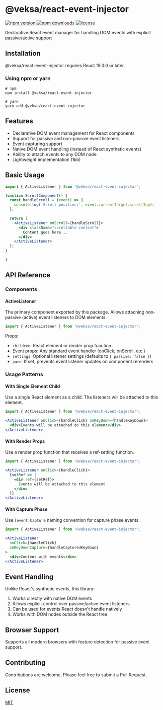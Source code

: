 # @veksa/react-event-injector

[![npm version](https://img.shields.io/npm/v/@veksa/react-event-injector.svg?style=flat-square)](https://www.npmjs.com/package/@veksa/react-event-injector)
[![npm downloads](https://img.shields.io/npm/dm/@veksa/react-event-injector.svg?style=flat-square)](https://www.npmjs.com/package/@veksa/react-event-injector)
[![license](https://img.shields.io/badge/license-MIT-blue.svg?style=flat-square)](LICENSE.md)

Declarative React event manager for handling DOM events with explicit passive/active support

## Installation

@veksa/react-event-injector requires React 19.0.0 or later.

### Using npm or yarn

```
# npm
npm install @veksa/react-event-injector

# yarn
yarn add @veksa/react-event-injector
```

## Features

- Declarative DOM event management for React components
- Support for passive and non-passive event listeners
- Event capturing support
- Native DOM event handling (instead of React synthetic events)
- Ability to attach events to any DOM node
- Lightweight implementation (1kb)

## Basic Usage

```jsx
import { ActiveListener } from '@veksa/react-event-injector';

function ScrollComponent() {
  const handleScroll = (event) => {
    console.log('Scroll position:', event.currentTarget.scrollTop);
  };

  return (
    <ActiveListener onScroll={handleScroll}>
      <div className="scrollable-content">
        Content goes here...
      </div>
    </ActiveListener>
  );
}

}
```

## API Reference

### Components

#### ActiveListener

The primary component exported by this package. Allows attaching non-passive (active) event listeners to DOM elements.

```jsx
import { ActiveListener } from '@veksa/react-event-injector';
```

Props:
- `children`: React element or render prop function
- Event props: Any standard event handler (onClick, onScroll, etc.)
- `settings`: Optional listener settings (defaults to `{ passive: false }`)
- `pure`: If set, prevents event listener updates on component rerenders

### Usage Patterns

#### With Single Element Child

Use a single React element as a child. The listeners will be attached to this element.

```jsx
import { ActiveListener } from '@veksa/react-event-injector';

<ActiveListener onClick={handleClick} onKeyDown={handleKeyDown}>
  <div>Events will be attached to this element</div>
</ActiveListener>
```

#### With Render Props

Use a render prop function that receives a ref-setting function.

```jsx
import { ActiveListener } from '@veksa/react-event-injector';

<ActiveListener onClick={handleClick}>
  {setRef => (
    <div ref={setRef}>
      Events will be attached to this element
    </div>
  )}
</ActiveListener>
```

#### With Capture Phase

Use `[event]Capture` naming convention for capture phase events.

```jsx
import { ActiveListener } from '@veksa/react-event-injector';

<ActiveListener 
  onClick={handleClick}
  onKeyDownCapture={handleCapturedKeyDown}
>
  <div>Content with events</div>
</ActiveListener>
```

## Event Handling

Unlike React's synthetic events, this library:

1. Works directly with native DOM events
2. Allows explicit control over passive/active event listeners
3. Can be used for events React doesn't handle natively
4. Works with DOM nodes outside the React tree

## Browser Support

Supports all modern browsers with feature detection for passive event support.

## Contributing

Contributions are welcome. Please feel free to submit a Pull Request.

## License

[MIT](LICENSE.md)
